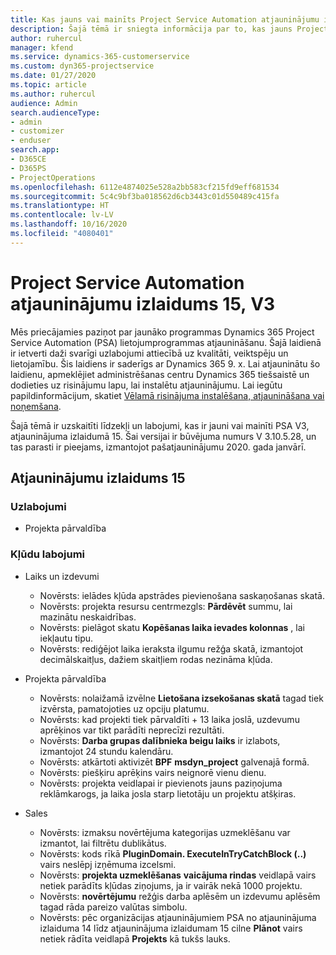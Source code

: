 ```yaml
---
title: Kas jauns vai mainīts Project Service Automation atjauninājumu izlaidumā 15, V3
description: Šajā tēmā ir sniegta informācija par to, kas jauns Project Service Automation atjauninājuma izlaidumā 15, 3. versijā
author: ruhercul
manager: kfend
ms.service: dynamics-365-customerservice
ms.custom: dyn365-projectservice
ms.date: 01/27/2020
ms.topic: article
ms.author: ruhercul
audience: Admin
search.audienceType:
- admin
- customizer
- enduser
search.app:
- D365CE
- D365PS
- ProjectOperations
ms.openlocfilehash: 6112e4874025e528a2bb583cf215fd9eff681534
ms.sourcegitcommit: 5c4c9bf3ba018562d6cb3443c01d550489c415fa
ms.translationtype: HT
ms.contentlocale: lv-LV
ms.lasthandoff: 10/16/2020
ms.locfileid: "4080401"
---
```

# <a name="project-service-automation-update-release-15-v3"></a>Project Service Automation atjauninājumu izlaidums 15, V3

Mēs priecājamies paziņot par jaunāko programmas Dynamics 365 Project Service Automation (PSA) lietojumprogrammas atjaunināšanu. Šajā laidienā ir ietverti daži svarīgi uzlabojumi attiecībā uz kvalitāti, veiktspēju un lietojamību. Šis laidiens ir saderīgs ar Dynamics 365 9. x. Lai atjauninātu šo laidienu, apmeklējiet administrēšanas centru Dynamics 365 tiešsaistē un dodieties uz risinājumu lapu, lai instalētu atjauninājumu. Lai iegūtu papildinformācijum, skatiet [Vēlamā risinājuma instalēšana, atjaunināšana vai noņemšana](https://docs.microsoft.com/power-platform/admin/install-remove-preferred-solution).

Šajā tēmā ir uzskaitīti līdzekļi un labojumi, kas ir jauni vai mainīti PSA V3, atjauninājuma izlaidumā 15. Šai versijai ir būvējuma numurs V 3.10.5.28, un tas parasti ir pieejams, izmantojot pašatjauninājumu 2020. gada janvārī.

## <a name="update-release-15"></a>Atjauninājumu izlaidums 15 

### <a name="enhancements"></a>Uzlabojumi

- Projekta pārvaldība

### <a name="bug-fixes"></a>Kļūdu labojumi

- Laiks un izdevumi

  - Novērsts: ielādes kļūda apstrādes pievienošana saskaņošanas skatā.
  - Novērsts: projekta resursu centrmezgls: **Pārdēvēt** summu, lai mazinātu neskaidrības.
  - Novērsts: pielāgot skatu **Kopēšanas laika ievades kolonnas** , lai iekļautu tipu.
  - Novērsts: rediģējot laika ieraksta ilgumu režģa skatā, izmantojot decimālskaitļus, dažiem skaitļiem rodas nezināma kļūda.

- Projekta pārvaldība

  - Novērsts: nolaižamā izvēlne **Lietošana izsekošanas skatā** tagad tiek izvērsta, pamatojoties uz opciju platumu.
  - Novērsts: kad projekti tiek pārvaldīti + 13 laika joslā, uzdevumu aprēķinos var tikt parādīti neprecīzi rezultāti.
  - Novērsts: **Darba grupas dalībnieka beigu laiks** ir izlabots, izmantojot 24 stundu kalendāru.
  - Novērsts: atkārtoti aktivizēt **BPF** **msdyn_project** galvenajā formā.
  - Novērsts: piešķiru aprēķins vairs neignorē vienu dienu.
  - Novērsts: projekta veidlapai ir pievienots jauns paziņojuma reklāmkarogs, ja laika josla starp lietotāju un projektu atšķiras.

- Sales

  - Novērsts: izmaksu novērtējuma kategorijas uzmeklēšanu var izmantot, lai filtrētu dublikātus.
  - Novērsts: kods rīkā **PluginDomain. ExecuteInTryCatchBlock (..)** vairs neslēpj izņēmuma izcelsmi.
  - Novērsts: **projekta uzmeklēšanas** **vaicājuma rindas** veidlapā vairs netiek parādīts kļūdas ziņojums, ja ir vairāk nekā 1000 projektu.
  - Novērsts: **novērtējumu** režģis darba aplēsēm un izdevumu aplēsēm tagad rāda pareizo valūtas simbolu.
  - Novērsts: pēc organizācijas atjauninājumiem PSA no atjauninājuma izlaiduma 14 līdz atjauninājuma izlaidumam 15 cilne **Plānot** vairs netiek rādīta veidlapā **Projekts** kā tukšs lauks.
